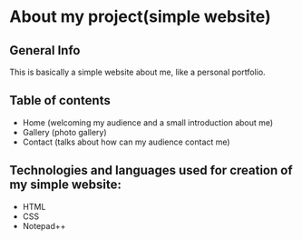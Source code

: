 # About my project(simple website)

## General Info
This is basically a simple website about me, like a personal portfolio.

## Table of contents
* Home (welcoming my audience and a small introduction about me)
* Gallery (photo gallery)
* Contact (talks about how can my audience contact me)

## Technologies and languages used for creation of my simple website:
* HTML
* CSS
* Notepad++

